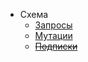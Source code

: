 - Схема
    - [Запросы](/graphql/schema/query)
    - [Мутации](/graphql/schema/mutation)
    - ~~[Подписки](/graphql/schema/subscription)~~
